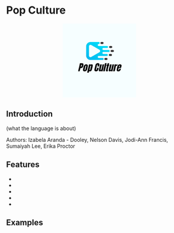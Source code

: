 # Pop Culture 
<p align="center">
<img src= "docs/logo.png" height="200">
</p>

## Introduction 
(what the language is about)

Authors: Izabela Aranda - Dooley, Nelson Davis, Jodi-Ann Francis, Sumaiyah Lee, Erika Proctor 

## Features
*
*
*
*
*
## Examples 

